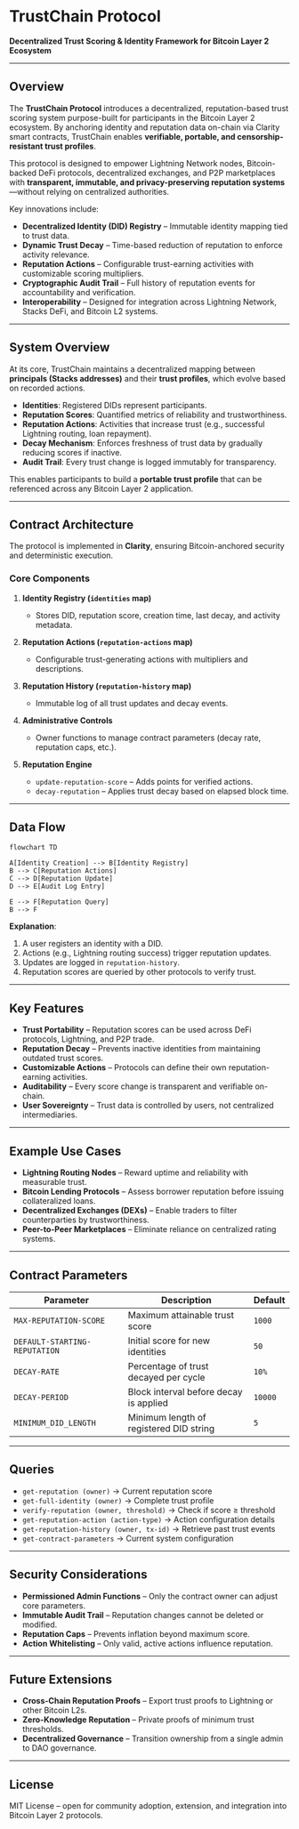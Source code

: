 # TrustChain Protocol

**Decentralized Trust Scoring & Identity Framework for Bitcoin Layer 2 Ecosystem**

---

## Overview

The **TrustChain Protocol** introduces a decentralized, reputation-based trust scoring system purpose-built for participants in the Bitcoin Layer 2 ecosystem. By anchoring identity and reputation data on-chain via Clarity smart contracts, TrustChain enables **verifiable, portable, and censorship-resistant trust profiles**.

This protocol is designed to empower Lightning Network nodes, Bitcoin-backed DeFi protocols, decentralized exchanges, and P2P marketplaces with **transparent, immutable, and privacy-preserving reputation systems**—without relying on centralized authorities.

Key innovations include:

* **Decentralized Identity (DID) Registry** – Immutable identity mapping tied to trust data.
* **Dynamic Trust Decay** – Time-based reduction of reputation to enforce activity relevance.
* **Reputation Actions** – Configurable trust-earning activities with customizable scoring multipliers.
* **Cryptographic Audit Trail** – Full history of reputation events for accountability and verification.
* **Interoperability** – Designed for integration across Lightning Network, Stacks DeFi, and Bitcoin L2 systems.

---

## System Overview

At its core, TrustChain maintains a decentralized mapping between **principals (Stacks addresses)** and their **trust profiles**, which evolve based on recorded actions.

* **Identities**: Registered DIDs represent participants.
* **Reputation Scores**: Quantified metrics of reliability and trustworthiness.
* **Reputation Actions**: Activities that increase trust (e.g., successful Lightning routing, loan repayment).
* **Decay Mechanism**: Enforces freshness of trust data by gradually reducing scores if inactive.
* **Audit Trail**: Every trust change is logged immutably for transparency.

This enables participants to build a **portable trust profile** that can be referenced across any Bitcoin Layer 2 application.

---

## Contract Architecture

The protocol is implemented in **Clarity**, ensuring Bitcoin-anchored security and deterministic execution.

### Core Components

1. **Identity Registry (`identities` map)**

   * Stores DID, reputation score, creation time, last decay, and activity metadata.

2. **Reputation Actions (`reputation-actions` map)**

   * Configurable trust-generating actions with multipliers and descriptions.

3. **Reputation History (`reputation-history` map)**

   * Immutable log of all trust updates and decay events.

4. **Administrative Controls**

   * Owner functions to manage contract parameters (decay rate, reputation caps, etc.).

5. **Reputation Engine**

   * `update-reputation-score` – Adds points for verified actions.
   * `decay-reputation` – Applies trust decay based on elapsed block time.

---

## Data Flow

```mermaid
flowchart TD

A[Identity Creation] --> B[Identity Registry]
B --> C[Reputation Actions]
C --> D[Reputation Update]
D --> E[Audit Log Entry]

E --> F[Reputation Query]
B --> F
```

**Explanation**:

1. A user registers an identity with a DID.
2. Actions (e.g., Lightning routing success) trigger reputation updates.
3. Updates are logged in `reputation-history`.
4. Reputation scores are queried by other protocols to verify trust.

---

## Key Features

* **Trust Portability** – Reputation scores can be used across DeFi protocols, Lightning, and P2P trade.
* **Reputation Decay** – Prevents inactive identities from maintaining outdated trust scores.
* **Customizable Actions** – Protocols can define their own reputation-earning activities.
* **Auditability** – Every score change is transparent and verifiable on-chain.
* **User Sovereignty** – Trust data is controlled by users, not centralized intermediaries.

---

## Example Use Cases

* **Lightning Routing Nodes** – Reward uptime and reliability with measurable trust.
* **Bitcoin Lending Protocols** – Assess borrower reputation before issuing collateralized loans.
* **Decentralized Exchanges (DEXs)** – Enable traders to filter counterparties by trustworthiness.
* **Peer-to-Peer Marketplaces** – Eliminate reliance on centralized rating systems.

---

## Contract Parameters

| Parameter                     | Description                             | Default |
| ----------------------------- | --------------------------------------- | ------- |
| `MAX-REPUTATION-SCORE`        | Maximum attainable trust score          | `1000`  |
| `DEFAULT-STARTING-REPUTATION` | Initial score for new identities        | `50`    |
| `DECAY-RATE`                  | Percentage of trust decayed per cycle   | `10%`   |
| `DECAY-PERIOD`                | Block interval before decay is applied  | `10000` |
| `MINIMUM_DID_LENGTH`          | Minimum length of registered DID string | `5`     |

---

## Queries

* `get-reputation (owner)` → Current reputation score
* `get-full-identity (owner)` → Complete trust profile
* `verify-reputation (owner, threshold)` → Check if score ≥ threshold
* `get-reputation-action (action-type)` → Action configuration details
* `get-reputation-history (owner, tx-id)` → Retrieve past trust events
* `get-contract-parameters` → Current system configuration

---

## Security Considerations

* **Permissioned Admin Functions** – Only the contract owner can adjust core parameters.
* **Immutable Audit Trail** – Reputation changes cannot be deleted or modified.
* **Reputation Caps** – Prevents inflation beyond maximum score.
* **Action Whitelisting** – Only valid, active actions influence reputation.

---

## Future Extensions

* **Cross-Chain Reputation Proofs** – Export trust proofs to Lightning or other Bitcoin L2s.
* **Zero-Knowledge Reputation** – Private proofs of minimum trust thresholds.
* **Decentralized Governance** – Transition ownership from a single admin to DAO governance.

---

## License

MIT License – open for community adoption, extension, and integration into Bitcoin Layer 2 protocols.

